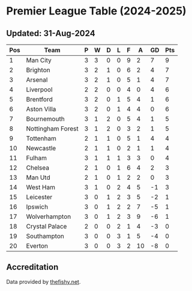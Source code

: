 # Premier League Table (2024-2025)
## Updated: 31-Aug-2024

| Pos | Team | P | W | D | L | F | A | GD | Pts |
| --- | --- | --- | --- | --- | --- | --- | --- | --- | --- |
| 1 | Man City | 3 | 3 | 0 | 0 | 9 | 2 | 7 | 9 |
| 2 | Brighton | 3 | 2 | 1 | 0 | 6 | 2 | 4 | 7 |
| 3 | Arsenal | 3 | 2 | 1 | 0 | 5 | 1 | 4 | 7 |
| 4 | Liverpool | 2 | 2 | 0 | 0 | 4 | 0 | 4 | 6 |
| 5 | Brentford | 3 | 2 | 0 | 1 | 5 | 4 | 1 | 6 |
| 6 | Aston Villa | 3 | 2 | 0 | 1 | 4 | 4 | 0 | 6 |
| 7 | Bournemouth | 3 | 1 | 2 | 0 | 5 | 4 | 1 | 5 |
| 8 | Nottingham Forest | 3 | 1 | 2 | 0 | 3 | 2 | 1 | 5 |
| 9 | Tottenham | 2 | 1 | 1 | 0 | 5 | 1 | 4 | 4 |
| 10 | Newcastle | 2 | 1 | 1 | 0 | 2 | 1 | 1 | 4 |
| 11 | Fulham | 3 | 1 | 1 | 1 | 3 | 3 | 0 | 4 |
| 12 | Chelsea | 2 | 1 | 0 | 1 | 6 | 4 | 2 | 3 |
| 13 | Man Utd | 2 | 1 | 0 | 1 | 2 | 2 | 0 | 3 |
| 14 | West Ham | 3 | 1 | 0 | 2 | 4 | 5 | -1 | 3 |
| 15 | Leicester | 3 | 0 | 1 | 2 | 3 | 5 | -2 | 1 |
| 16 | Ipswich | 3 | 0 | 1 | 2 | 2 | 7 | -5 | 1 |
| 17 | Wolverhampton | 3 | 0 | 1 | 2 | 3 | 9 | -6 | 1 |
| 18 | Crystal Palace | 2 | 0 | 0 | 2 | 1 | 4 | -3 | 0 |
| 19 | Southampton | 3 | 0 | 0 | 3 | 1 | 5 | -4 | 0 |
| 20 | Everton | 3 | 0 | 0 | 3 | 2 | 10 | -8 | 0 |

## Accreditation 

Data provided by [thefishy.net](https://www.thefishy.net/).